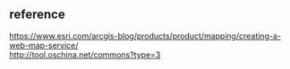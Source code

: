 ## reference
https://www.esri.com/arcgis-blog/products/product/mapping/creating-a-web-map-service/ <br>
http://tool.oschina.net/commons?type=3 <br>